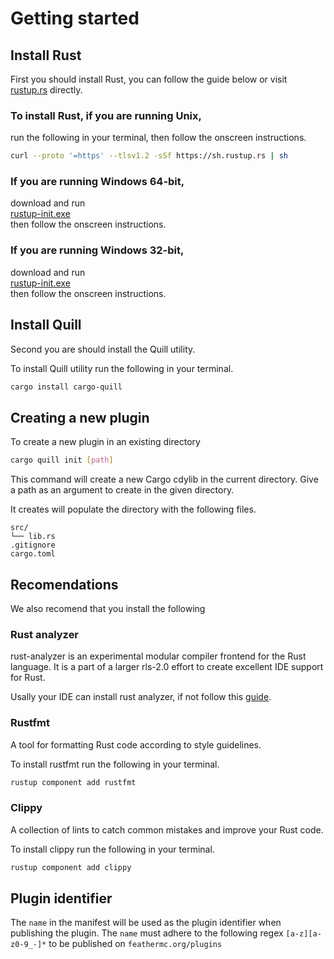# Getting started

## Install Rust

First you should install Rust, you can follow the guide below or visit [rustup.rs](https://rustup.rs/) directly.

### To install Rust, if you are running Unix,
run the following in your terminal, then follow the onscreen instructions.
```sh
curl --proto '=https' --tlsv1.2 -sSf https://sh.rustup.rs | sh
```

### If you are running Windows 64-bit,
download and run \
[rustup-init.exe](https://win.rustup.rs/x86_64) \
then follow the onscreen instructions.

### If you are running Windows 32-bit,
download and run \
[rustup-init.exe](https://win.rustup.rs/i686) \
then follow the onscreen instructions. 

## Install Quill
Second you are should install the Quill utility.

To install Quill utility run the following in your terminal.
```sh
cargo install cargo-quill
```

## Creating a new plugin
To create a new plugin in an existing directory
```sh
cargo quill init [path]
```

This command will create a new Cargo cdylib in the current directory.
Give a path as an argument to create in the given directory.

It creates will populate the directory with the following files.
```
src/
└── lib.rs
.gitignore
cargo.toml
```

## Recomendations
We also recomend that you install the following
### Rust analyzer
rust-analyzer is an experimental modular compiler frontend for the Rust language. It is a part of a larger rls-2.0 effort to create excellent IDE support for Rust.

Usally your IDE can install rust analyzer, if not follow this [guide](https://rust-analyzer.github.io/manual.html#installation).
### Rustfmt
A tool for formatting Rust code according to style guidelines.

To install rustfmt run the following in your terminal.
```sh
rustup component add rustfmt
```
### Clippy
A collection of lints to catch common mistakes and improve your Rust code.

To install clippy run the following in your terminal.
```sh
rustup component add clippy
```

## Plugin identifier
The `name` in the manifest will be used as the plugin identifier when publishing the plugin. The `name` must adhere to the following regex `[a-z][a-z0-9_-]*` to be published on `feathermc.org/plugins`